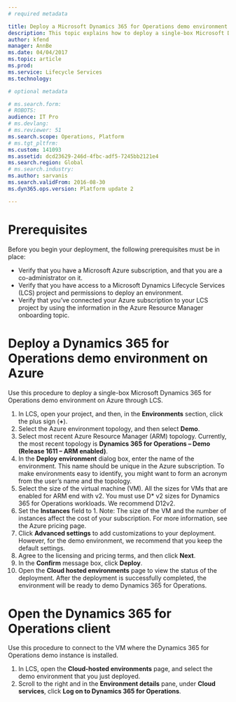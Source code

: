 ```yaml
---
# required metadata

title: Deploy a Microsoft Dynamics 365 for Operations demo environment
description: This topic explains how to deploy a single-box Microsoft Dynamics 365 for Operations demo environment on Microsoft Azure through Microsoft Dynamics Lifecycle Services (LCS).
author: kfend
manager: AnnBe
ms.date: 04/04/2017
ms.topic: article
ms.prod: 
ms.service: Lifecycle Services
ms.technology: 

# optional metadata

# ms.search.form: 
# ROBOTS: 
audience: IT Pro
# ms.devlang: 
# ms.reviewer: 51
ms.search.scope: Operations, Platform
# ms.tgt_pltfrm: 
ms.custom: 141093
ms.assetid: dcd23629-246d-4fbc-adf5-7245bb2121e4
ms.search.region: Global
# ms.search.industry: 
ms.author: sarvanis
ms.search.validFrom: 2016-08-30
ms.dyn365.ops.version: Platform update 2

---
```


# Prerequisites
Before you begin your deployment, the following prerequisites must be in place:

- Verify that you have a Microsoft Azure subscription, and that you are a co-administrator on it.
- Verify that you have access to a Microsoft Dynamics Lifecycle Services (LCS) project and permissions to deploy an environment.
- Verify that you’ve connected your Azure subscription to your LCS project by using the information in the Azure Resource Manager onboarding topic.

# Deploy a Dynamics 365 for Operations demo environment on Azure
Use this procedure to deploy a single-box Microsoft Dynamics 365 for Operations demo environment on Azure through LCS.

1. In LCS, open your project, and then, in the **Environments** section, click the plus sign (**+**).
2. Select the Azure environment topology, and then select **Demo**.
3. Select most recent Azure Resource Manager (ARM) topology. Currently, the most recent topology is **Dynamics 365 for Operations – Demo (Release 1611 – ARM enabled)**.
4. In the **Deploy environment** dialog box, enter the name of the environment. This name should be unique in the Azure subscription. To make environments easy to identify, you might want to form an acronym from the user’s name and the topology.
5. Select the size of the virtual machine (VM). All the sizes for VMs that are enabled for ARM end with v2. You must use D* v2 sizes for Dynamics 365 for Operations workloads. We recommend D12v2.
6. Set the **Instances** field to 1.
Note: The size of the VM and the number of instances affect the cost of your subscription. For more information, see the Azure pricing page.
7. Click **Advanced settings** to add customizations to your deployment. However, for the demo environment, we recommend that you keep the default settings.
8. Agree to the licensing and pricing terms, and then click **Next**.
9. In the **Confirm** message box, click **Deploy**.
10. Open the **Cloud hosted environments** page to view the status of the deployment. After the deployment is successfully completed, the environment will be ready to demo Dynamics 365 for Operations.

# Open the Dynamics 365 for Operations client
Use this procedure to connect to the VM where the Dynamics 365 for Operations demo instance is installed. 

1. In LCS, open the **Cloud-hosted environments** page, and select the demo environment that you just deployed.
2. Scroll to the right and in the **Environment details** pane, under **Cloud services**, click **Log on to Dynamics 365 for Operations**.

